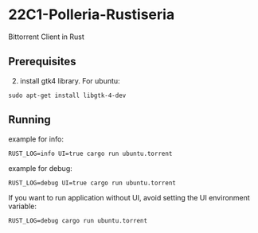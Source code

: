 # 22C1-Polleria-Rustiseria

Bittorrent Client in Rust

## Prerequisites

2. install gtk4 library. For ubuntu:
```
sudo apt-get install libgtk-4-dev
```
   


## Running 

example for info:
```
RUST_LOG=info UI=true cargo run ubuntu.torrent
```

example for debug:
```
RUST_LOG=debug UI=true cargo run ubuntu.torrent
```

If you want to run application without UI, avoid setting the UI environment variable:
```
RUST_LOG=debug cargo run ubuntu.torrent
```